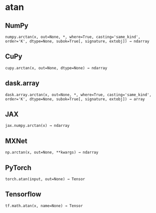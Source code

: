 # atan

## NumPy

```
numpy.arctan(x, out=None, *, where=True, casting='same_kind', order='K', dtype=None, subok=True[, signature, extobj]) → ndarray
```

## CuPy

```
cupy.arctan(x, out=None, dtype=None) → ndarray
```

## dask.array

```
dask.array.arctan(x, out=None, *, where=True, casting='same_kind', order='K', dtype=None, subok=True[, signature, extobj]) → array
```

## JAX

```
jax.numpy.arctan(x) → ndarray
```

## MXNet

```
np.arctan(x, out=None, **kwargs) → ndarray
```

## PyTorch

```
torch.atan(input, out=None) → Tensor
```

## Tensorflow

```
tf.math.atan(x, name=None) → Tensor
```
